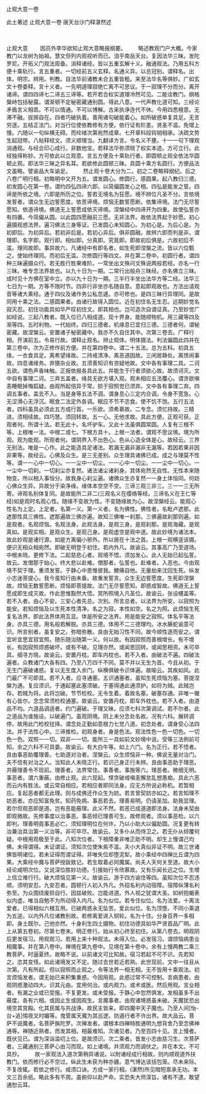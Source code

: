 止观大意一卷


此土著述
止观大意一卷
唐天台沙门释湛然述


　　

止观大意
　　因员外李华欲知止观大意略报纲要。
　　略述教观门户大概。今家教门以龙树为始祖。慧文但列内观视听而已。洎乎南岳天台。复因法华三昧。发陀罗尼。开拓义门观法周备。消释诸经。皆以五重玄解十义。融通观法。乃用五科方便十乘轨行。言五重者。一切经前五义玄释。名通义异。以总冠别。谓释名。出体。明宗。辨用。判教。自法华前诸教未合五重皆粗。来至法华名等俱妙。广如玄文十卷委释。言十义者。一先明道理寂绝亡离不可思议。于一寂理不分而分。离开诸谛。谓四四谛七二谛五三谛等。若开若合权实道理冷然可见。二能诠教门。纲格槃峙包括秘露。谓渐顿不定秘密藏通别圆。得此八意。一代声教化道可知。三经论矛盾言义相乖。不可以情通。不可以博解。古来执诤连代不休。今用四悉檀意。无滞不融。拔掷自在。四者巧破执着。善用诸句破能着心。如所破惑单复具足。无言穷逐。五结正法门。对当行位使依教修有方便。依行证有阶差。贤圣不滥。免增上慢。六随以一句纵横无碍。而纶绪次第宛然成章。七开章科段钩销相承。决疏文势生起冠带。八帖释经文。须义顺理当。九翻译方言。令名义不壅。十一一句下理观消通观。与经合印心成行。非数他宝。若释法华弥须晓了权实本迹。方可立行。此经独得称妙。方可依此以立观意。言五方便及十乘轨行者。即圆顿止观全依法华圆顿止观。即法华三昧之异名耳。若欲修此圆顿三昧。具圆十乘方名圆行。方便品法文虽略。譬谕品大车谕足。
　　然止观十卷大分为二。初之二卷略释纲纪。后之八卷广明行相。初略明中又开为五。谓发圆心。修圆行。感圆果。起八教归三德。初发圆心在第一卷。谓约四弘四谛六即。以简偏圆发心之相。四弘是能发之誓。四谛是所依之境。六即是所历之位。誓若无境名为狂愿。境不辨位凡圣不分。言依境发誓者。谓众生无边誓愿度。依苦谛境。烦恼无数誓愿断。依集谛境。法门无尽誓愿知。依道谛境。佛道无上誓愿成依灭谛境。涅槃经中四谛开为四重。故使弘誓亦有四番。今简偏从圆。以此圆四愿融前三愿。无非法界。故依法界起于妙愿。初心遍摄观惑法界。遍习佛法三身等证。已发圆心未知圆心。为初心是。为后心是。为初即后。为初异后。若初非后是。若初心异后。俱非圆融。故辨六即而判是非。谓理即。名字即。观行即。相似即。分真即。究竟即。即故初后俱是。六故初后不滥。理同故即。事异故六。凡诸经中有即名者。如生死即涅槃之流。皆以六位甄之。使始终理同。而初后无滥。次修圆行等四文。并在第二卷中。初圆行者。谓四种三昧遍摄众行。若无胜行胜果难阶。一常坐出文殊问文殊说两般若经。亦名一行三昧。唯专念法界故也。以九十日为一期。二常行出般舟三昧经。亦名佛立三昧。成时见十方佛在室中立。亦以九十日为一期。三半行半坐出法华方等二经。法华三七日为一期。方等不限时节。四非行非坐亦名随自意。意起即观故也。方法出请观音等诸大乘经。通于四仪及诸作务公私忽遽。亦可修也。是四三昧行异理同。是故同用十乘之法。二感圆果者。由诸行故得入圆位。近在初住名无生忍。远期妙觉名寂灭忍。初住功能具如华严叹初住文。即其相也。岂可造次自谓证真。乃至妙觉广如经说。三起八教者。既入位已八相成道。现十界身。能随顺物机。用三藏等四及渐等四。五时利物。一代始终。四归三德者。机缘息已宜归三德。三德者何。谓秘密藏。故涅槃云。安置诸子秘密藏中。我亦不久自住其中。次第三卷去。广释行相。开演前五。令易行故。谓释止观名。辨止观体。明体摄法。判法偏圆此四并在第三卷中。次为正修作前方便。并在第四卷中。谓二十五法。总为五科。初具五缘。一衣食具足。离希望缘故。二持戒清净。离恶道因故。三闲居静处。离愦闹事故。四息诸缘务。弃猥杂业故。五须善知识有咨疑地故。文中各有事理二具。二诃五欲。谓色声香味触。正报依报各具此五。并能生于行者须欲心故。故须诃灭。文中自有事理二诃。三弃五盖者。缘具无欲方堪入观。观未相应五法覆心。谓贪欲嗔恚睡眠掉悔狐疑。由观所起倍异于常。损于寂照觉已须弃。文中各有事理二弃。四调五事者。盖去不入。当是身等五法不调。谓身息心三定内合调。令身不宽急。心无涩滑心无浮沉。眠食二法定外各调。眠应不节不恣食。使不饥不饱。五行五法者。四科虽具必须此五方成行首。一乐欲。须希慕故。二专念。须忆持故。三精进。须相续故。四巧慧。须回转故。五一心。无他求故。具此方便。正观可获。正观者何。所谓十法。若无此十。名坏驴车。又此十法虽俱圆常圆。人复有三根不等。上根唯一法。中根二或七。下根方具十。上根一法者。谓观不思议境。境为所观。观为能观。所观者何。谓阴界入不出色心。色从心造全体是心。故经云。三界无别法。唯是一心作。此之能造具足诸法。若漏无漏非漏非无漏等。若因若果非因非果等。故经云。心佛及众生。是三无差别。众生理具诸佛已成。成之与理莫不性等。谓一一心中一切心。一一尘中一切尘。一一心中一切尘。一一尘中一切心。一一尘中一切刹。一切刹尘亦复然。诸法诸尘诸刹身。其体宛然无自性。无性本来随物变。所以相入事恒分。故我身心刹尘遍。诸佛众生亦复然一一身土体恒同。何妨心佛众生异。异故分于染净缘。缘体本空空不空。三谛三观三非三。三一一三无所寄。谛观名别体复同。是故能所二非二(三观名义在缨络等经。三谛名义在王仁等经)如是观时名观心性。随缘不变故为性。不变随缘故为心。故涅槃经云。能观心性名为上定。上定者。名第一义。第一义者。名为佛性。佛性者。名毗卢遮那。此遮那性具三佛性。遮那遍故三佛亦遍。故知三佛唯一刹那。三佛遍故刹那则遍。如是观者。名观烦恼。名观法身。此观法身。是观三身。是观刹那。是观海藏。是观真如。是观实相。是观众生。是观己身。是观虚空是观中道。故此妙境为诸法本。故此妙观是诸行源。如是方离偏小邪外。所以居在十法之首。上根一观横竖该摄。便识无相众相宛然。即破无明登于初住。若内外凡。故谕云。其事高广乃至道场。中根未晓。更修下法。二起慈悲心者。观境不悟。须加发心。此人无始已起弘誓。故云。发僧那于始心。终大悲以赴难。僧那者。弘誓也。赴难者。入恶也。今由观境不契于理。重须发誓。于静心中思惟彼我。鲠痛自他。无量劫来沈回生死。纵发小志迷菩提心。我今虽知行由未备。故重发誓言。众生无边誓愿度。生死即涅槃故。烦恼无数誓愿断。烦恼即菩提故。法门无尽誓愿知。即惑成智故。佛道无上誓愿成即生成灭故。作此思惟豁然大悟。冥所照境入凡圣位。故谕云。张设幰盖等。若不入者。由心不安。三安心者先总。次别。所言总者。以法界为所安。以寂照为能安。若知烦恼及以生死本性清净。名之为寂。本性如空。名之为照。此烦恼生死复名法界。即此法界体用互显。体是所安之法界。用是能安之寂照。体名平等法身。亦具三德。用名般若解脱。亦具三德。体用不二三德理均。冰水藤蛇谕意可识。所言别者。虽复安之。弥暗弥散。良由无始习性不同。故今顺性逐而安之。谓宜听宜思宜寂宜照。随乐随治随第一义。何以故。有因寂照而善根增长。有不增长。有因寂照烦惑破坏。或有不破。见理亦然。或闻思回转。或闻思相资。未可卒具。细寻方晓。故谕云。安置丹枕。即车内枕也。若不入者。由破法不遍。四破法遍者。众教诸门大各有四。乃至八万四千不同。莫不并以无生为首。今且从初。于无生门遍破诸惑。复以无生度入余门。纵横俱破令识体遍。故喻云。其疾如风。此门最广不可即具。若不入者。应寻通塞。五识通塞者。虽知生死烦恼为塞。菩提涅槃为通。复应须识。于通起塞此塞须破。于塞得通此通须护。如将为贼。此贼岂存。若贼为将。此将岂破。节节检校。无令生着。着故名塞。破塞存通。非唯一辙有心皆尔。念念常须检校通塞。故谕云。安置丹枕。即车外枕也。若不入者。由道品不均。六道品调适者。约门遍破。于理又昧。应须七科次第调试。若不尔者。此之道品为谁施设。以破遍门。虽观阴境。阴上未分念处名故。况有六科。展转调停。故用此门检校铨择。谓念处正勤如意根力七觉八道。初念处者。谓身受心法四法。并于法性心中。三谛推检。初观身者。身是色法。观法性色一色一切色。一切色一色。双照一一切。双非一一切。能所三一具如前文妙境中说。受等三法例前可知。余之六科不可具委。故谕云。有大白牛等。如上六门。名为正行。若不悟者。良由事恶助覆理善。七助道对治者。涅槃云。众生烦恼非一种。佛说无量对治门。夫不信有对治之人。当知此人未晓正行。若识己身正行未辨。良由事恶助于理恶。共蔽理善令不现前。理善者。法界常住。事善者。事施等六。理恶者。微细无明。事恶者。谓六重蔽。由修止观。此六现起。悭贪破戒嗔恚懈怠乱想愚痴。具此六恶而云内有胜法。或云常自相应。若相应者即同法身。应无方所说必称机。若暂相应。复起恶者都无此理。则与成佛还作众生为妨。若言曾契妨亦如之。若言知理不妨恶者。亦应知富免贫。知药免病。事恶若去。理善易明。仍请圣加。助我显理。若尔但观恶即是道。岂有恶能蔽理。此义不然。若恶已成道道即法身。法身未契由即观微故。先修事度以治事恶。事恶倾已理善可生。故修观者。须以事恶检。以六即判。理善明竟事恶必亡。须知理明位在何许。乃以小助大以偏助圆。况复更有转治兼治具治第一义治等。非可卒尽。故谕云。又多仆从而侍卫之。若无仆从倾覆何疑。中根用观极至于此。八知次位者。下根障重非唯正助不明。却生上慢谓己均佛。未得谓得。未证谓证。须知次位使朱紫不滥。夫小大真似非证不明。故三世诸佛皆明诸位。若未证得而谓证得。非唯失位却堕泥犁。故小乘经中四禅比丘谓为四果。大乘经中魔与菩萨授跋致记。若生取着必同魔属。尚夫人天何关至道。故大小经论咸明次位。又说深位胜妙功德。引接始行令欣慕故。又有乐闻长远之位。生增上信立难行行。破大烦恼见第一义。故谕云。游于四方谕住等四。虽知次位不忍违顺。须明安忍。九安忍者。圆顿行人初入外凡。外招名利内动宿障。宿障纵薄名利弥至。为众围绕废损自行。因兹破败。岂能进道。外人视之犹谓大圣。如树抱蝎表似内虚。唯当自勉不为所动得入内凡。名为似位。若专住似位。名为法爱。十离法爱者。已得相似六根互用。已破两惑永无坠苦。爱此似位。名为顶堕。不同小乘退为五逆。以内外凡位诸教别故。若修离爱进入铜轮。名为十住。分身百界一多相即。身土既尔。己他亦然。十身利生四土摄物。初住功德具如华严贤首品广明。此上从第五卷初。尽第七卷末。明正修行。始从初心终至初住。从第八卷去。明观阴后更发宿习。用观观习。若用上来十种观法。未得入位。必发宿习。谓烦恼病患业相魔事。并在第八卷中。禅境在第九卷中。见境在第十卷中。余有上慢两教二乘三教菩萨。时逼夏终。故略不说。以前诸文可比知故。宿习若起不可不识。先若知之。恣其变怪。如此诸境发又不定。随过去世若近若熟。此世现前。文中一往且从次第。凡有所起。但以寂照而止观之。令等法界一相无相。无不皆用十乘观法。初言烦恼发者。谓无始已来积集重惑。今因用观。此惑过常不可控制。言病患者。由观阴惑激动四大。识其元由。宜用何治。或内观力。或术或医。然后用观。言业相者。有漏之业或已受报。不复更发。或未受报。于静心中忽然俱发。发相虽多不出蔽度。各有六相。或因止生或因观生。言魔事者。由观诸境惑虽未破。天魔犹恐出境空其宫殿。化其民属与共战诤。故民主皆来。即四魔中天子魔也。乃至人间[怡-台+追]惕夜叉时媚等。鬼管属天魔为其巡逻。防遏行者不许出界。故大品云。菩萨不说魔者。名菩萨旃陀罗。次禅发者。谓根本四禅特胜通明九想背舍乃至念佛神通等。禅随近熟者。而发其相。相最难知。次诸见者。乃至百四十见。言上慢者。既伏见已。谓为深诣滥叨上位。是故须识。次二乘者。昔发小志由慈习生。次菩萨者。三藏通别三菩萨心由习而现。如上诸境。并须观力而调伏之。并在本文。不可具抄。
　　故一家观法入道次第稍异诸说。以附诸经成行相故。则内顺观道外扶教门。依而修行必不空过。纵此生未获为种亦疆。意气博达该括包笼。尽未来际。不复改辄。若依之修行。咸须口诀。方成一家行相。(湛然)所见暗短禀承无功。本文三百余纸。略此多有不周。虽俯仰以赴严命。实恐失大师深旨。诸有不逮。敢望通恕云耳。
